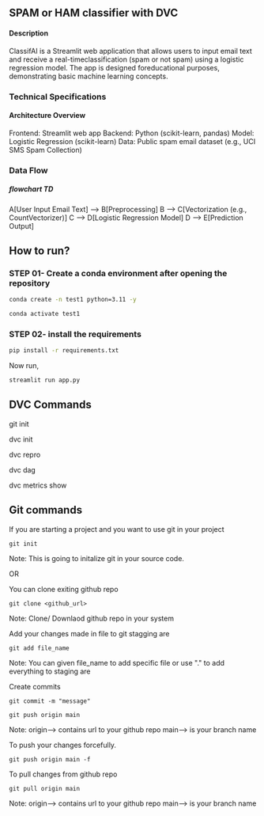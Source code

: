 ## SPAM or HAM classifier with DVC

#### Description
ClassifAI is a Streamlit web application that allows users to input email text and receive a real-timeclassification (spam or not spam) using a logistic regression model. The app is designed foreducational purposes, demonstrating basic machine learning concepts.

### Technical Specifications
#### Architecture Overview
Frontend: Streamlit web app
Backend: Python (scikit-learn, pandas)
Model: Logistic Regression (scikit-learn)
Data: Public spam email dataset (e.g., UCI SMS Spam Collection)

### Data Flow   
##### flowchart TD 
A[User Input Email Text] --> B[Preprocessing] 
B --> C[Vectorization (e.g., CountVectorizer)] 
C --> D[Logistic Regression Model] 
D --> E[Prediction Output]

## How to run?

### STEP 01- Create a conda environment after opening the repository
```bash
conda create -n test1 python=3.11 -y
```

```bash
conda activate test1
```

### STEP 02- install the requirements
```bash
pip install -r requirements.txt
```

Now run,
```bash
streamlit run app.py
```



## DVC Commands

git init

dvc init

dvc repro

dvc dag

dvc metrics show

## Git commands

If you are starting a project and you want to use git in your project
```
git init
```
Note: This is going to initalize git in your source code.


OR

You can clone exiting github repo
```
git clone <github_url>
```
Note: Clone/ Downlaod github  repo in your system


Add your changes made in file to git stagging are
```
git add file_name
```
Note: You can given file_name to add specific file or use "." to add everything to staging are


Create commits
```
git commit -m "message"
```

```
git push origin main
```
Note: origin--> contains url to your github repo
main--> is your branch name 

To push your changes forcefully.
```
git push origin main -f
```


To pull  changes from github repo
```
git pull origin main
```
Note: origin--> contains url to your github repo
main--> is your branch name